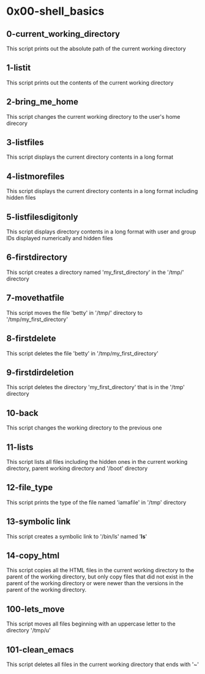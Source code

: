 # 0x00-shell_basics
## 0-current_working_directory
This script prints out the absolute path of the current working directory
## 1-listit
This script prints out the contents of the current working directory
## 2-bring_me_home
This script changes the current working directory to the user's home direcory
## 3-listfiles
This script displays the current directory contents in a long format
## 4-listmorefiles
This script displays the current directory contents in a long format including hidden files
## 5-listfilesdigitonly
This script displays directory contents in a long format with user and group IDs displayed numerically and hidden files
## 6-firstdirectory
This script creates a directory named 'my_first_directory' in the '/tmp/' directory
## 7-movethatfile
This script moves the file 'betty' in '/tmp/' directory to '/tmp/my_first_directory'
## 8-firstdelete
This script deletes the file 'betty' in '/tmp/my_first_directory'
## 9-firstdirdeletion
This script deletes the directory 'my_first_directory' that is in the '/tmp' directory
## 10-back
This script changes the working directory to the previous one
## 11-lists
This script lists all files including the hidden ones in the current working directory, parent working directory and '/boot' directory
## 12-file_type
This script prints the type of the file named 'iamafile' in '/tmp' directory
## 13-symbolic link
This script creates a symbolic link to '/bin/ls' named '__ls__'
## 14-copy_html
This script copies all the HTML files in the current working directory to the parent of the working directory, but only copy files that did not exist in the parent of the working directory or were newer than the versions in the parent of the working directory.
## 100-lets_move
This script moves all files beginning with an uppercase letter to the directory '/tmp/u'
## 101-clean_emacs
This script deletes all files in the current working directory that ends with '~'
